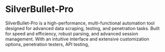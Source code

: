 # SilverBullet-Pro
SilverBullet-Pro is a high-performance, multi-functional automation tool designed for advanced data scraping, testing, and penetration tasks. Built for speed and efficiency,  robust parsing, and advanced session management.  With an intuitive interface and extensive customization options, penetration testers, API testing,

